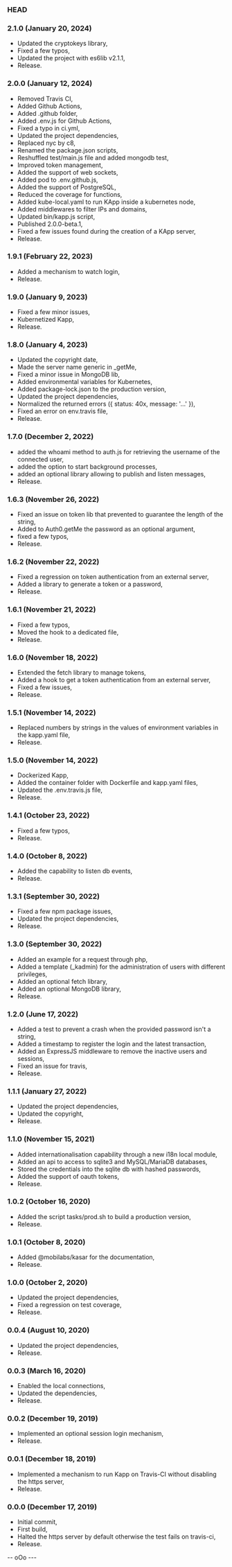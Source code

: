 ### HEAD

### 2.1.0 (January 20, 2024)

  * Updated the cryptokeys library,
  * Fixed a few typos,
  * Updated the project with es6lib v2.1.1,
  * Release.


### 2.0.0 (January 12, 2024)

  * Removed Travis CI,
  * Added Github Actions,
  * Added .github folder,
  * Added .env.js for Github Actions,
  * Fixed a typo in ci.yml,
  * Updated the project dependencies,
  * Replaced nyc by c8,
  * Renamed the package.json scripts,
  * Reshuffled test/main.js file and added mongodb test,
  * Improved token management,
  * Added the support of web sockets,
  * Added pod to .env.github.js,
  * Added the support of PostgreSQL,
  * Reduced the coverage for functions,
  * Added kube-local.yaml to run KApp inside a kubernetes node,
  * Added middlewares to filter IPs and domains,
  * Updated bin/kapp.js script,
  * Published 2.0.0-beta.1,
  * Fixed a few issues found during the creation of a KApp server,
  * Release.


### 1.9.1 (February 22, 2023)

  * Added a mechanism to watch login,
  * Release.


### 1.9.0 (January 9, 2023)

  * Fixed a few minor issues,
  * Kubernetized Kapp,
  * Release.


### 1.8.0 (January 4, 2023)

  * Updated the copyright date,
  * Made the server name generic in _getMe,
  * Fixed a minor issue in MongoDB lib,
  * Added environmental variables for Kubernetes,
  * Added package-lock.json to the production version,
  * Updated the project dependencies,
  * Normalized the returned errors ({ status: 40x, message: '...' }),
  * Fixed an error on env.travis file,
  * Release.


### 1.7.0 (December 2, 2022)

  * added the whoami method to auth.js for retrieving the username of the connected user,
  * added the option to start background processes,
  * added an optional library allowing to publish and listen messages,
  * Release.


### 1.6.3 (November 26, 2022)

  * Fixed an issue on token lib that prevented to guarantee the length of the string,
  * Added to Auth0.getMe the password as an optional argument,
  * fixed a few typos,
  * Release.


### 1.6.2 (November 22, 2022)

  * Fixed a regression on token authentication from an external server,
  * Added a library to generate a token or a password,
  * Release.


### 1.6.1 (November 21, 2022)

  * Fixed a few typos,
  * Moved the hook to a dedicated file,
  * Release.


### 1.6.0 (November 18, 2022)

  * Extended the fetch library to manage tokens,
  * Added a hook to get a token authentication from an external server,
  * Fixed a few issues,
  * Release.


### 1.5.1 (November 14, 2022)

  * Replaced numbers by strings in the values of environment variables in the kapp.yaml file,
  * Release.


### 1.5.0 (November 14, 2022)

  * Dockerized Kapp,
  * Added the container folder with Dockerfile and kapp.yaml files,
  * Updated the .env.travis.js file,
  * Release.


### 1.4.1 (October 23, 2022)

  * Fixed a few typos,
  * Release.


### 1.4.0 (October 8, 2022)

  * Added the capability to listen db events,
  * Release.


### 1.3.1 (September 30, 2022)

  * Fixed a few npm package issues,
  * Updated the project dependencies,
  * Release.


### 1.3.0 (September 30, 2022)

  * Added an example for a request through php,
  * Added a template (_kadmin) for the administration of users with different privileges,
  * Added an optional fetch library,
  * Added an optional MongoDB library,
  * Release.


### 1.2.0 (June 17, 2022)

  * Added a test to prevent a crash when the provided password isn't a string,
  * Added a timestamp to register the login and the latest transaction,
  * Added an ExpressJS middleware to remove the inactive users and sessions,
  * Fixed an issue for travis,
  * Release.


### 1.1.1 (January 27, 2022)

  * Updated the project dependencies,
  * Updated the copyright,
  * Release.


### 1.1.0 (November 15, 2021)

  * Added internationalisation capability through a new i18n local module,
  * Added an api to access to sqlite3 and MySQL/MariaDB databases,
  * Stored the credentials into the sqlite db with hashed passwords,
  * Added the support of oauth tokens,
  * Release.


### 1.0.2 (October 16, 2020)

  * Added the script tasks/prod.sh to build a production version,
  * Release.


### 1.0.1 (October 8, 2020)

  * Added @mobilabs/kasar for the documentation,
  * Release.


### 1.0.0 (October 2, 2020)

  * Updated the project dependencies,
  * Fixed a regression on test coverage,
  * Release.


### 0.0.4 (August 10, 2020)

  * Updated the project dependencies,
  * Release.


### 0.0.3 (March 16, 2020)

  * Enabled the local connections,
  * Updated the dependencies,
  * Release.


### 0.0.2 (December 19, 2019)

  * Implemented an optional session login mechanism,
  * Release.


### 0.0.1 (December 18, 2019)

  * Implemented a mechanism to run Kapp on Travis-CI without disabling the https server,
  * Release.


### 0.0.0 (December 17, 2019)

  * Initial commit,
  * First build,
  * Halted the https server by default otherwise the test fails on travis-ci,
  * Release.

-- oOo ---
